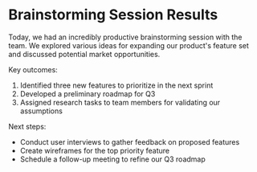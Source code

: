 # Brainstorming Session Results

Today, we had an incredibly productive brainstorming session with the team. We explored various ideas for expanding our product's feature set and discussed potential market opportunities.

Key outcomes:
1. Identified three new features to prioritize in the next sprint
2. Developed a preliminary roadmap for Q3
3. Assigned research tasks to team members for validating our assumptions

Next steps:
- Conduct user interviews to gather feedback on proposed features
- Create wireframes for the top priority feature
- Schedule a follow-up meeting to refine our Q3 roadmap